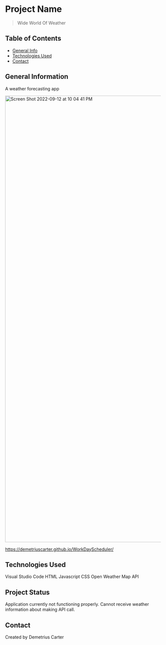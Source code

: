 # Project Name
> Wide World Of Weather 

## Table of Contents
* [General Info](#general-information)
* [Technologies Used](#technologies-used)
* [Contact](#contact)


## General Information
A weather forecasting app 

<img width="1439" alt="Screen Shot 2022-09-12 at 10 04 41 PM" src="https://user-images.githubusercontent.com/108381693/189799361-611d44ec-fe66-4cb1-b848-f5429c357eef.png">




https://demetriuscarter.github.io/WorkDayScheduler/


## Technologies Used
Visual Studio Code
HTML
Javascript
CSS
Open Weather Map API

## Project Status
Application currently not functioning properly. Cannot receive weather information about making API call. 


## Contact
Created by Demetrius Carter
